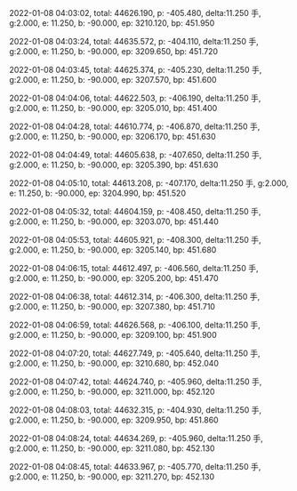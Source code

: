 2022-01-08 04:03:02, total: 44626.190, p: -405.480, delta:11.250 手, g:2.000, e: 11.250, b: -90.000, ep: 3210.120, bp: 451.950

2022-01-08 04:03:24, total: 44635.572, p: -404.110, delta:11.250 手, g:2.000, e: 11.250, b: -90.000, ep: 3209.650, bp: 451.720

2022-01-08 04:03:45, total: 44625.374, p: -405.230, delta:11.250 手, g:2.000, e: 11.250, b: -90.000, ep: 3207.570, bp: 451.600

2022-01-08 04:04:06, total: 44622.503, p: -406.190, delta:11.250 手, g:2.000, e: 11.250, b: -90.000, ep: 3205.010, bp: 451.400

2022-01-08 04:04:28, total: 44610.774, p: -406.870, delta:11.250 手, g:2.000, e: 11.250, b: -90.000, ep: 3206.170, bp: 451.630

2022-01-08 04:04:49, total: 44605.638, p: -407.650, delta:11.250 手, g:2.000, e: 11.250, b: -90.000, ep: 3205.390, bp: 451.630

2022-01-08 04:05:10, total: 44613.208, p: -407.170, delta:11.250 手, g:2.000, e: 11.250, b: -90.000, ep: 3204.990, bp: 451.520

2022-01-08 04:05:32, total: 44604.159, p: -408.450, delta:11.250 手, g:2.000, e: 11.250, b: -90.000, ep: 3203.070, bp: 451.440

2022-01-08 04:05:53, total: 44605.921, p: -408.300, delta:11.250 手, g:2.000, e: 11.250, b: -90.000, ep: 3205.140, bp: 451.680

2022-01-08 04:06:15, total: 44612.497, p: -406.560, delta:11.250 手, g:2.000, e: 11.250, b: -90.000, ep: 3205.200, bp: 451.470

2022-01-08 04:06:38, total: 44612.314, p: -406.300, delta:11.250 手, g:2.000, e: 11.250, b: -90.000, ep: 3207.380, bp: 451.710

2022-01-08 04:06:59, total: 44626.568, p: -406.100, delta:11.250 手, g:2.000, e: 11.250, b: -90.000, ep: 3209.100, bp: 451.900

2022-01-08 04:07:20, total: 44627.749, p: -405.640, delta:11.250 手, g:2.000, e: 11.250, b: -90.000, ep: 3210.680, bp: 452.040

2022-01-08 04:07:42, total: 44624.740, p: -405.960, delta:11.250 手, g:2.000, e: 11.250, b: -90.000, ep: 3211.000, bp: 452.120

2022-01-08 04:08:03, total: 44632.315, p: -404.930, delta:11.250 手, g:2.000, e: 11.250, b: -90.000, ep: 3209.950, bp: 451.860

2022-01-08 04:08:24, total: 44634.269, p: -405.960, delta:11.250 手, g:2.000, e: 11.250, b: -90.000, ep: 3211.080, bp: 452.130

2022-01-08 04:08:45, total: 44633.967, p: -405.770, delta:11.250 手, g:2.000, e: 11.250, b: -90.000, ep: 3211.270, bp: 452.130